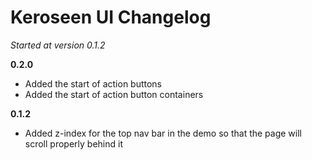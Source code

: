 # Keroseen UI Changelog

_Started at version 0.1.2_

__0.2.0__
* Added the start of action buttons
* Added the start of action button containers

__0.1.2__
* Added z-index for the top nav bar in the demo so that the page will scroll properly behind it